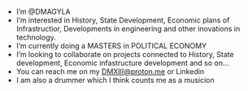 -  I’m @DMAGYLA
- I’m interested in History, State Development, Economic plans of Infrastructior, Developments in engineering and other inovations in technology.
- I’m currently doing a MASTERS in POLITICAL ECONOMY
- I’m looking to collaborate on projects connected to History, State development, Economic infastructure development and so on...
- You can reach me on my DMXIII@proton.me or Linkedin
- I am also a drummer which I think counts me as a musicion
<!---
DMAGYLA/DMAGYLA is a ✨ special ✨ repository because its `README.md` (this file) appears on your GitHub profile.
You can click the Preview link to take a look at your changes.
--->
